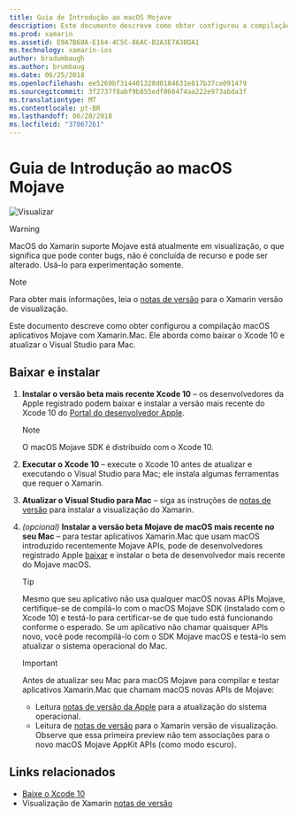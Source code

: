 ```yaml
---
title: Guia de Introdução ao macOS Mojave
description: Este documento descreve como obter configurou a compilação macOS aplicativos Mojave com Xamarin.Mac. Ele aborda como baixar o Xcode 10 e atualizar o Visual Studio para Mac.
ms.prod: xamarin
ms.assetid: E9A7B68A-E164-4C5C-86AC-B2A3E7A30DA1
ms.technology: xamarin-ios
author: bradumbaugh
ms.author: brumbaug
ms.date: 06/25/2018
ms.openlocfilehash: ee5269bf314401328d0184631e817b37ce091479
ms.sourcegitcommit: 3f2737f8abf9b855edf060474aa222e973abda3f
ms.translationtype: MT
ms.contentlocale: pt-BR
ms.lasthandoff: 06/28/2018
ms.locfileid: "37067261"
---
```

# <a name="getting-started-with-macos-mojave"></a>Guia de Introdução ao macOS Mojave

![Visualizar](~/media/shared/preview.png)

> [!WARNING]
> MacOS do Xamarin suporte Mojave está atualmente em visualização, o que significa que pode conter bugs, não é concluída de recurso e pode ser alterado.
> Usá-lo para experimentação somente.

> [!NOTE]
> Para obter mais informações, leia o [notas de versão](https://releases.xamarin.com/preview-release-xcode-10-beta/) para o Xamarin versão de visualização.

Este documento descreve como obter configurou a compilação macOS aplicativos Mojave com Xamarin.Mac. Ele aborda como baixar o Xcode 10 e atualizar o Visual Studio para Mac.

## <a name="download-and-install"></a>Baixar e instalar

1. **Instalar o versão beta mais recente Xcode 10** – os desenvolvedores da Apple registrado podem baixar e instalar a versão mais recente do Xcode 10 do [Portal do desenvolvedor Apple](https://developer.apple.com/download/).

   > [!NOTE]
   > O macOS Mojave SDK é distribuído com o Xcode 10.

2. **Executar o Xcode 10** – execute o Xcode 10 antes de atualizar e executando o Visual Studio para Mac; ele instala algumas ferramentas que requer o Xamarin.

3. **Atualizar o Visual Studio para Mac** – siga as instruções de [notas de versão](https://releases.xamarin.com/preview-release-xcode-10-beta/) para instalar a visualização do Xamarin.

4. _(opcional)_  **Instalar a versão beta Mojave de macOS mais recente no seu Mac** – para testar aplicativos Xamarin.Mac que usam macOS introduzido recentemente Mojave APIs, pode de desenvolvedores registrado Apple [baixar](https://developer.apple.com/download/) e instalar o beta de desenvolvedor mais recente do Mojave macOS.

   > [!TIP]
   > Mesmo que seu aplicativo não usa qualquer macOS novas APIs Mojave, certifique-se de compilá-lo com o macOS Mojave SDK (instalado com o Xcode 10) e testá-lo para certificar-se de que tudo está funcionando conforme o esperado. Se um aplicativo não chamar quaisquer APIs novo, você pode recompilá-lo com o SDK Mojave macOS e testá-lo sem atualizar o sistema operacional do Mac.

   > [!IMPORTANT]
   > Antes de atualizar seu Mac para macOS Mojave para compilar e testar aplicativos Xamarin.Mac que chamam macOS novas APIs de Mojave:
   > - Leitura [notas de versão da Apple](https://developer.apple.com/download/) para a atualização do sistema operacional.
   > - Leitura de [notas de versão](https://releases.xamarin.com/preview-release-xcode-10-beta/) para o Xamarin versão de visualização. Observe que essa primeira preview não tem associações para o novo macOS Mojave AppKit APIs (como modo escuro).

## <a name="related-links"></a>Links relacionados

- [Baixe o Xcode 10](https://developer.apple.com/download/)
- Visualização de Xamarin [notas de versão](https://releases.xamarin.com/preview-release-xcode-10-beta/)
